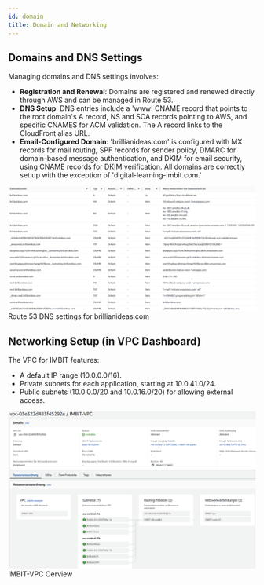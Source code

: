 ```yaml
---
id: domain
title: Domain and Networking
---
```


## Domains and DNS Settings
Managing domains and DNS settings involves:

- **Registration and Renewal**: Domains are registered and renewed directly through AWS and can be managed in Route 53.
- **DNS Setup**: DNS entries include a 'www' CNAME record that points to the root domain's A record, NS and SOA records pointing to AWS, and specific CNAMES for ACM validation. The A record links to the CloudFront alias URL.
- **Email-Configured Domain**: 'brillianideas.com' is configured with MX records for mail routing, SPF records for sender policy, DMARC for domain-based message authentication, and DKIM for email security, using CNAME records for DKIM verification. All domains are correctly set up with the exception of 'digital-learning-imbit.com.'

![Route 53 DNS settings for brillianideas.com](route53.png)
Route 53 DNS settings for brillianideas.com

## Networking Setup (in VPC Dashboard)
The VPC for IMBIT features:

- A default IP range (10.0.0.0/16).
- Private subnets for each application, starting at 10.0.41.0/24.
- Public subnets (10.0.0.0/20 and 10.0.16.0/20) for allowing external access.

![IMBIT-VPC Oerview](vpc.png)
IMBIT-VPC Oerview